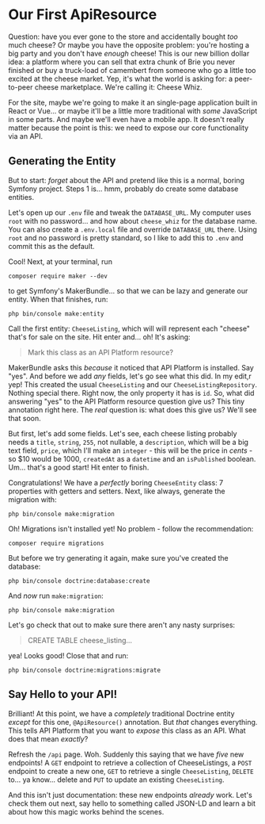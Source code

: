# Our First ApiResource

Question: have you ever gone to the store and accidentally bought *too* much
cheese? Or maybe you have the opposite problem: you're hosting a big party and
you don't have *enough* cheese! This is our new billion dollar idea: a platform
where you can sell that extra chunk of Brie you never finished or buy a truck-load
of camembert from someone who go a little too excited at the cheese market. Yep,
it's what the world is asking for: a peer-to-peer cheese marketplace. We're calling
it: Cheese Whiz.

For the site, maybe we're going to make it an single-page application built in
React or Vue... or maybe it'll be a little more traditional with *some* JavaScript
in some parts. And maybe we'll even have a mobile app. It doesn't really matter
because the point is this: we need to expose our core functionality via an API.

## Generating the Entity

But to start: *forget* about the API and pretend like this is a normal, boring
Symfony project. Steps 1 is... hmm, probably do create some database entities.

Let's open up our `.env` file and tweak the `DATABASE_URL`. My computer uses
`root` with no password... and how about `cheese_whiz` for the database name.
You can also create a `.env.local` file and override `DATABASE_URL` there. Using
`root` and no password is pretty standard, so I like to add this to `.env` and
commit this as the default.

Cool! Next, at your terminal, run

```terminal
composer require maker --dev
```

to get Symfony's MakerBundle... so that we can be lazy and generate our entity.
When that finishes, run:

```terminal
php bin/console make:entity
```

Call the first entity: `CheeseListing`, which will will represent each "cheese"
that's for sale on the site. Hit enter and... oh! It's asking:

> Mark this class as an API Platform resource?

MakerBundle asks this *because* it noticed that API Platform is installed. Say
"yes". And before we add *any* fields, let's go see what this did. In my edit,r
yep! This created the usual `CheeseListing` and our `CheeseListingRepository`.
Nothing special there. Right now, the only property it has is `id`. So, what
did answering "yes" to the API Platform resource question give us? This tiny
annotation right here. The *real* question is: what does this give us? We'll
see that soon.

But first, let's add some fields. Let's see, each cheese listing probably needs
a `title`, `string`, `255`, not nullable, a `description`, which will be a big
text field, `price`, which I'll make an `integer` - this will be the price in
*cents* - so $10 would be 1000, `createdAt` as a `datetime` and an `isPublished`
boolean. Um... that's a good start! Hit enter to finish.

Congratulations! We have a *perfectly* boring `CheeseEntity` class: 7 properties
with getters and setters. Next, like always, generate the migration with:

```terminal
php bin/console make:migration
```

Oh! Migrations isn't installed yet! No problem - follow the recommendation:

```terminal
composer require migrations
```

But before we try generating it again, make sure you've created the database:

```terminal
php bin/console doctrine:database:create
```

And *now* run `make:migration`:

```terminal-silent
php bin/console make:migration
```

Let's go check that out to make sure there aren't any nasty surprises:

> CREATE TABLE cheese_listing...

yea! Looks good! Close that and run:

```terminal
php bin/console doctrine:migrations:migrate
```

## Say Hello to your API!

Brilliant! At this point, we have a *completely* traditional Doctrine entity
*except* for this one, `@ApiResource()` annotation. But *that* changes everything.
This tells API Platform that you want to *expose* this class as an API. What does
that mean *exactly*?

Refresh the `/api` page. Woh. Suddenly this saying that we have *five* new endpoints!
A `GET` endpoint to retrieve a collection of CheeseListings, a `POST` endpoint to
create a new one, `GET` to retrieve a single `CheeseListing`, `DELETE` to... ya
know... delete and `PUT` to update an existing `CheeseListing`.

And this isn't just documentation: these new endpoints *already* work. Let's
check them out next, say hello to something called JSON-LD and learn a bit about
how this magic works behind the scenes.